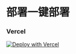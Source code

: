  # 部署一键部署
    

<h3>Vercel</h3>

[![Deploy with Vercel](https://vercel.com/button)](https://vercel.com/new/clone?repository-url=https://github.com/Dooy/MidJourney-Web&env=VITE_MIDJOURNEY_PROXY_URL&env=VITE_MIDJOURNEY_PROXY_API_SECRET&project-name=midjourney-web&repository-name=Midjourney-Web)
 
